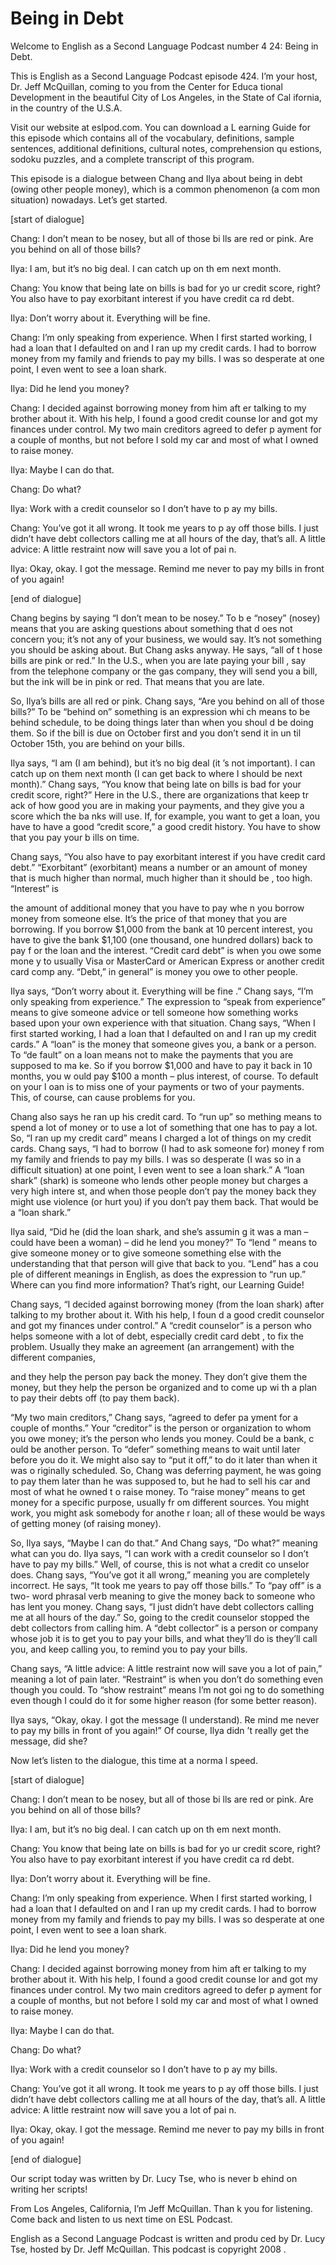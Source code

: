 # Being in Debt

Welcome to English as a Second Language Podcast number 4 24: Being in Debt.

This is English as a Second Language Podcast episode 424.  I’m your host, Dr. Jeff McQuillan, coming to you from the Center for Educa tional Development in the beautiful City of Los Angeles, in the State of Cal ifornia, in the country of the U.S.A.

Visit our website at eslpod.com.  You can download a L earning Guide for this episode which contains all of the vocabulary, definitions,  sample sentences, additional definitions, cultural notes, comprehension qu estions, sodoku puzzles, and a complete transcript of this program.

This episode is a dialogue between Chang and Ilya about  being in debt (owing other people money), which is a common phenomenon (a com mon situation) nowadays.  Let’s get started.

[start of dialogue]

Chang:  I don’t mean to be nosey, but all of those bi lls are red or pink.  Are you behind on all of those bills?

Ilya:  I am, but it’s no big deal.  I can catch up on th em next month.

Chang:  You know that being late on bills is bad for yo ur credit score, right?  You also have to pay exorbitant interest if you have credit ca rd debt.

Ilya:  Don’t worry about it.  Everything will be fine.

Chang:  I’m only speaking from experience.  When I first started working, I had a loan that I defaulted on and I ran up my credit cards.   I had to borrow money from my family and friends to pay my bills.  I was so desperate at one point, I even went to see a loan shark.

Ilya:  Did he lend you money?

Chang:  I decided against borrowing money from him aft er talking to my brother about it.  With his help, I found a good credit counse lor and got my finances under control.  My two main creditors agreed to defer p ayment for a couple of months, but not before I sold my car and most of what I owned to raise money.

 Ilya:  Maybe I can do that.

Chang:  Do what?

Ilya:  Work with a credit counselor so I don’t have to p ay my bills.

Chang:  You’ve got it all wrong.  It took me years to p ay off those bills.  I just didn’t have debt collectors calling me at all hours of the day, that’s all.  A little advice: A little restraint now will save you a lot of pai n.

Ilya:  Okay, okay.  I got the message.  Remind me never to  pay my bills in front of you again!

[end of dialogue]

Chang begins by saying “I don’t mean to be nosey.”  To b e “nosey” (nosey) means that you are asking questions about something that d oes not concern you; it’s not any of your business, we would say.  It’s not something you should be asking about.  But Chang asks anyway.  He says, “all of t hose bills are pink or red.”  In the U.S., when you are late paying your bill , say from the telephone company or the gas company, they will send you a bill, but  the ink will be in pink or red.  That means that you are late.

So, Ilya’s bills are all red or pink.  Chang says, “Are you  behind on all of those bills?”  To be “behind on” something is an expression whi ch means to be behind schedule, to be doing things later than when you shoul d be doing them.  So if the bill is due on October first and you don’t send it in un til October 15th, you are behind on your bills.

Ilya says, “I am (I am behind), but it’s no big deal (it ’s not important).  I can catch up on them next month (I can get back to where I should be next month).” Chang says, “You know that being late on bills is bad for  your credit score, right?” Here in the U.S., there are organizations that keep tr ack of how good you are in making your payments, and they give you a score which the ba nks will use.  If, for example, you want to get a loan, you have to have a good “credit score,” a good credit history.  You have to show that you pay your b ills on time.

Chang says, “You also have to pay exorbitant interest if you  have credit card debt.”  “Exorbitant” (exorbitant) means a number or an  amount of money that is much higher than normal, much higher than it should be , too high.  “Interest” is

 the amount of additional money that you have to pay whe n you borrow money from someone else.  It’s the price of that money that you  are borrowing.  If you borrow $1,000 from the bank at 10 percent interest, you  have to give the bank $1,100 (one thousand, one hundred dollars) back to pay f or the loan and the interest.  “Credit card debt” is when you owe some mone y to usually Visa or MasterCard or American Express or another credit card comp any.  “Debt,” in general” is money you owe to other people.

Ilya says, “Don’t worry about it.  Everything will be fine .”  Chang says, “I’m only speaking from experience.”  The expression to “speak from experience” means to give someone advice or tell someone how something works based upon your own experience with that situation.  Chang says, “When I first started working, I had a loan that I defaulted on and I ran up my credit  cards.”  A “loan” is the money that someone gives you, a bank or a person.  To “de fault” on a loan means not to make the payments that you are supposed to ma ke.  So if you borrow $1,000 and have to pay it back in 10 months, you w ould pay $100 a month – plus interest, of course.  To default on your l oan is to miss one of your payments or two of your payments.  This, of course, can cause  problems for you.

Chang also says he ran up his credit card.  To “run up” so mething means to spend a lot of money or to use a lot of something that one has to pay a lot.  So, “I ran up my credit card” means I charged a lot of things on  my credit cards.  Chang says, “I had to borrow (I had to ask someone for) money f rom my family and friends to pay my bills.  I was so desperate (I was so in a difficult situation) at one point, I even went to see a loan shark.”  A “loan shark” (shark) is someone who lends other people money but charges a very high intere st, and when those people don’t pay the money back they might use violence (or  hurt you) if you don’t pay them back.  That would be a “loan shark.”

Ilya said, “Did he (did the loan shark, and she’s assumin g it was a man – could have been a woman) – did he lend you money?”  To “lend ” means to give someone money or to give someone something else with the  understanding that that person will give that back to you.  “Lend” has a cou ple of different meanings in English, as does the expression to “run up.”  Where can  you find more information?  That’s right, our Learning Guide!

Chang says, “I decided against borrowing money (from the  loan shark) after talking to my brother about it.  With his help, I foun d a good credit counselor and got my finances under control.”  A “credit counselor” is a person who helps someone with a lot of debt, especially credit card debt , to fix the problem. Usually they make an agreement (an arrangement) with the different companies,

 and they help the person pay back the money.  They don’t give them the money, but they help the person be organized and to come up wi th a plan to pay their debts off (to pay them back).

“My two main creditors,” Chang says, “agreed to defer pa yment for a couple of months.”  Your “creditor” is the person or organization to whom you owe money; it’s the person who lends you money.  Could be a bank, c ould be another person. To “defer” something means to wait until later before  you do it.  We might also say to “put it off,” to do it later than when it was o riginally scheduled.  So, Chang was deferring payment, he was going to pay them later than he was supposed to, but he had to sell his car and most of what he owned t o raise money.  To “raise money” means to get money for a specific purpose, usually fr om different sources.  You might work, you might ask somebody for anothe r loan; all of these would be ways of getting money (of raising money).

So, Ilya says, “Maybe I can do that.”  And Chang says, “Do what?” meaning what can you do.  Ilya says, “I can work with a credit counselor so I don’t have to pay my bills.”  Well, of course, this is not what a credit co unselor does.  Chang says, “You’ve got it all wrong,” meaning you are completely incorrect.  He says, “It took me years to pay off those bills.”  To “pay off” is a two- word phrasal verb meaning to give the money back to someone who has lent you money.  Chang says, “I just didn’t have debt collectors calling me at all hours of the day.”  So, going to the credit counselor stopped the debt collectors from calling him.  A “debt collector” is a person or company whose job it is to get you to pay your bills, and what they’ll do is they’ll call you, and keep calling you, to remind you  to pay your bills.

Chang says, “A little advice: A little restraint now will  save you a lot of pain,” meaning a lot of pain later.  “Restraint” is when you  don’t do something even though you could.  To “show restraint” means I’m not goi ng to do something even though I could do it for some higher reason (for some  better reason).

Ilya says, “Okay, okay.  I got the message (I understand).  Re mind me never to pay my bills in front of you again!”  Of course, Ilya didn ’t really get the message, did she?

Now let’s listen to the dialogue, this time at a norma l speed.

[start of dialogue]

Chang:  I don’t mean to be nosey, but all of those bi lls are red or pink.  Are you behind on all of those bills?

 Ilya:  I am, but it’s no big deal.  I can catch up on th em next month.

Chang:  You know that being late on bills is bad for yo ur credit score, right?  You also have to pay exorbitant interest if you have credit ca rd debt.

Ilya:  Don’t worry about it.  Everything will be fine.

Chang:  I’m only speaking from experience.  When I first started working, I had a loan that I defaulted on and I ran up my credit cards.   I had to borrow money from my family and friends to pay my bills.  I was so desperate at one point, I even went to see a loan shark.

Ilya:  Did he lend you money?

Chang:  I decided against borrowing money from him aft er talking to my brother about it.  With his help, I found a good credit counse lor and got my finances under control.  My two main creditors agreed to defer p ayment for a couple of months, but not before I sold my car and most of what I owned to raise money.

Ilya:  Maybe I can do that.

Chang:  Do what?

Ilya:  Work with a credit counselor so I don’t have to p ay my bills.

Chang:  You’ve got it all wrong.  It took me years to p ay off those bills.  I just didn’t have debt collectors calling me at all hours of the day, that’s all.  A little advice: A little restraint now will save you a lot of pai n.

Ilya:  Okay, okay.  I got the message.  Remind me never to  pay my bills in front of you again!

[end of dialogue]

Our script today was written by Dr. Lucy Tse, who is never b ehind on writing her scripts!

From Los Angeles, California, I’m Jeff McQuillan.  Than k you for listening.  Come back and listen to us next time on ESL Podcast.

 English as a Second Language Podcast is written and produ ced by Dr. Lucy Tse, hosted by Dr. Jeff McQuillan.  This podcast is copyright 2008 .

